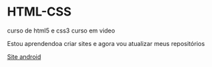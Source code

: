 # HTML-CSS
 curso de html5 e css3 curso em video

 Estou aprendendoa criar sites e agora vou atualizar meus repositórios

<a href="https://joybrno.github.io/HTML-CSS/desafios/desafio/android.html">Site android<a>